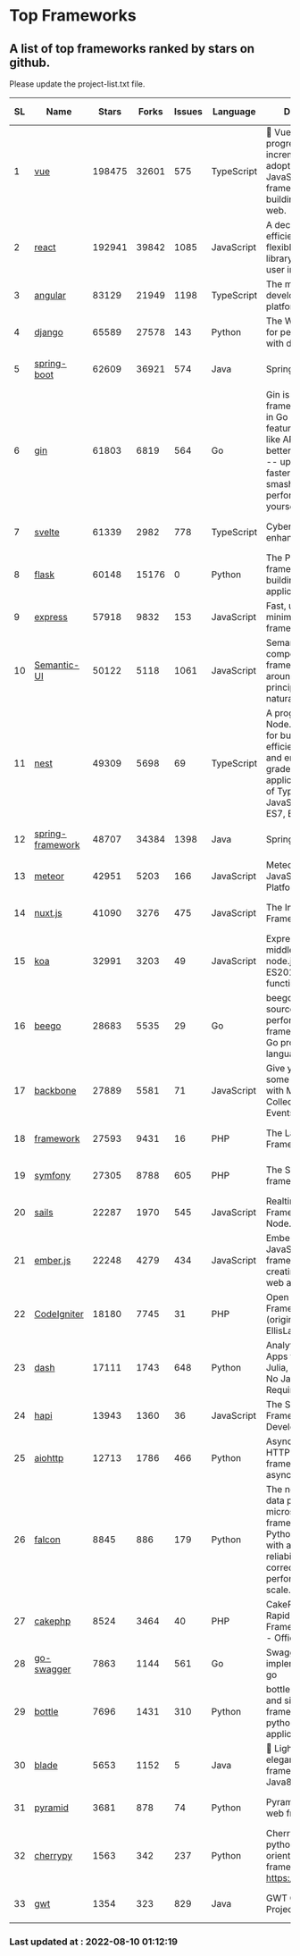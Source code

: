 # Top Frameworks
## A list of top frameworks ranked by stars on github.  
Please update the project-list.txt file.

| SL| Name  | Stars| Forks| Issues | Language | Description | Last Commit |
| --| ------| -----| ---- | ------ | -------- | ----------- | ----------- |
| 1 | [vue](https://github.com/vuejs/vue) | 198475 | 32601 | 575 | TypeScript | 🖖 Vue.js is a progressive, incrementally-adoptable JavaScript framework for building UI on the web. | 2022-08-09 00:50:53 |
| 2 | [react](https://github.com/facebook/react) | 192941 | 39842 | 1085 | JavaScript | A declarative, efficient, and flexible JavaScript library for building user interfaces. | 2022-08-08 11:31:34 |
| 3 | [angular](https://github.com/angular/angular) | 83129 | 21949 | 1198 | TypeScript | The modern web developer’s platform | 2022-08-10 00:03:21 |
| 4 | [django](https://github.com/django/django) | 65589 | 27578 | 143 | Python | The Web framework for perfectionists with deadlines. | 2022-08-09 18:13:21 |
| 5 | [spring-boot](https://github.com/spring-projects/spring-boot) | 62609 | 36921 | 574 | Java | Spring Boot | 2022-08-09 20:59:44 |
| 6 | [gin](https://github.com/gin-gonic/gin) | 61803 | 6819 | 564 | Go | Gin is a HTTP web framework written in Go (Golang). It features a Martini-like API with much better performance -- up to 40 times faster. If you need smashing performance, get yourself some Gin. | 2022-08-02 07:28:30 |
| 7 | [svelte](https://github.com/sveltejs/svelte) | 61339 | 2982 | 778 | TypeScript | Cybernetically enhanced web apps | 2022-08-08 16:05:51 |
| 8 | [flask](https://github.com/pallets/flask) | 60148 | 15176 | 0 | Python | The Python micro framework for building web applications. | 2022-08-08 23:28:50 |
| 9 | [express](https://github.com/expressjs/express) | 57918 | 9832 | 153 | JavaScript | Fast, unopinionated, minimalist web framework for node. | 2022-05-20 15:57:37 |
| 10 | [Semantic-UI](https://github.com/Semantic-Org/Semantic-UI) | 50122 | 5118 | 1061 | JavaScript | Semantic is a UI component framework based around useful principles from natural language. | 2018-10-21 20:59:02 |
| 11 | [nest](https://github.com/nestjs/nest) | 49309 | 5698 | 69 | TypeScript | A progressive Node.js framework for building efficient, scalable, and enterprise-grade server-side applications on top of TypeScript & JavaScript (ES6, ES7, ES8) 🚀 | 2022-08-05 06:41:49 |
| 12 | [spring-framework](https://github.com/spring-projects/spring-framework) | 48707 | 34384 | 1398 | Java | Spring Framework | 2022-08-09 13:32:27 |
| 13 | [meteor](https://github.com/meteor/meteor) | 42951 | 5203 | 166 | JavaScript | Meteor, the JavaScript App Platform | 2022-08-04 19:43:29 |
| 14 | [nuxt.js](https://github.com/nuxt/nuxt.js) | 41090 | 3276 | 475 | JavaScript | The Intuitive Vue(2) Framework | 2022-07-12 08:43:35 |
| 15 | [koa](https://github.com/koajs/koa) | 32991 | 3203 | 49 | JavaScript | Expressive middleware for node.js using ES2017 async functions | 2022-07-13 16:11:33 |
| 16 | [beego](https://github.com/beego/beego) | 28683 | 5535 | 29 | Go | beego is an open-source, high-performance web framework for the Go programming language. | 2022-07-30 08:03:02 |
| 17 | [backbone](https://github.com/jashkenas/backbone) | 27889 | 5581 | 71 | JavaScript | Give your JS App some Backbone with Models, Views, Collections, and Events | 2022-04-26 12:19:45 |
| 18 | [framework](https://github.com/laravel/framework) | 27593 | 9431 | 16 | PHP | The Laravel Framework. | 2022-08-09 19:47:15 |
| 19 | [symfony](https://github.com/symfony/symfony) | 27305 | 8788 | 605 | PHP | The Symfony PHP framework | 2022-08-09 12:49:47 |
| 20 | [sails](https://github.com/balderdashy/sails) | 22287 | 1970 | 545 | JavaScript | Realtime MVC Framework for Node.js | 2022-08-06 00:00:40 |
| 21 | [ember.js](https://github.com/emberjs/ember.js) | 22248 | 4279 | 434 | JavaScript | Ember.js - A JavaScript framework for creating ambitious web applications | 2022-07-25 17:54:35 |
| 22 | [CodeIgniter](https://github.com/bcit-ci/CodeIgniter) | 18180 | 7745 | 31 | PHP | Open Source PHP Framework (originally from EllisLab) | 2022-06-27 19:12:41 |
| 23 | [dash](https://github.com/plotly/dash) | 17111 | 1743 | 648 | Python | Analytical Web Apps for Python, R, Julia, and Jupyter. No JavaScript Required. | 2022-08-02 17:11:12 |
| 24 | [hapi](https://github.com/hapijs/hapi) | 13943 | 1360 | 36 | JavaScript | The Simple, Secure Framework Developers Trust | 2022-06-13 17:44:05 |
| 25 | [aiohttp](https://github.com/aio-libs/aiohttp) | 12713 | 1786 | 466 | Python | Asynchronous HTTP client/server framework for asyncio and Python | 2022-08-08 21:08:22 |
| 26 | [falcon](https://github.com/falconry/falcon) | 8845 | 886 | 179 | Python | The no-magic web data plane API and microservices framework for Python developers, with a focus on reliability, correctness, and performance at scale. | 2022-08-07 08:15:44 |
| 27 | [cakephp](https://github.com/cakephp/cakephp) | 8524 | 3464 | 40 | PHP | CakePHP: The Rapid Development Framework for PHP - Official Repository | 2022-08-09 05:24:45 |
| 28 | [go-swagger](https://github.com/go-swagger/go-swagger) | 7863 | 1144 | 561 | Go | Swagger 2.0 implementation for go | 2022-06-14 15:48:24 |
| 29 | [bottle](https://github.com/bottlepy/bottle) | 7696 | 1431 | 310 | Python | bottle.py is a fast and simple micro-framework for python web-applications. | 2022-08-03 13:51:35 |
| 30 | [blade](https://github.com/lets-blade/blade) | 5653 | 1152 | 5 | Java | :rocket: Lightning fast and elegant mvc framework for Java8 | 2022-05-10 12:38:06 |
| 31 | [pyramid](https://github.com/Pylons/pyramid) | 3681 | 878 | 74 | Python | Pyramid - A Python web framework | 2022-03-13 22:49:13 |
| 32 | [cherrypy](https://github.com/cherrypy/cherrypy) | 1563 | 342 | 237 | Python | CherryPy is a pythonic, object-oriented HTTP framework.      https://cherrypy.dev | 2022-07-17 20:36:25 |
| 33 | [gwt](https://github.com/gwtproject/gwt) | 1354 | 323 | 829 | Java | GWT Open Source Project | 2022-07-26 22:23:28 |

### Last updated at : 2022-08-10 01:12:19

